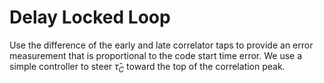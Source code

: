 # Delay Locked Loop

Use the difference of the early and late correlator taps to provide an error measurement that is proportional to the code start time error.
We use a simple controller to steer $\hat{\tau}_C$ toward the top of the correlation peak.
